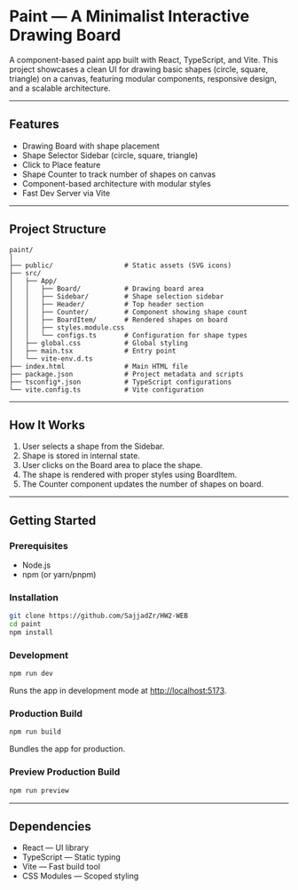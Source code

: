 # Paint — A Minimalist Interactive Drawing Board

A component-based paint app built with React, TypeScript, and Vite. This project showcases a clean UI for drawing basic shapes (circle, square, triangle) on a canvas, featuring modular components, responsive design, and a scalable architecture.

---

## Features

-  Drawing Board with shape placement 
-  Shape Selector Sidebar (circle, square, triangle) 
-  Click to Place feature 
-  Shape Counter to track number of shapes on canvas 
-  Component-based architecture with modular styles 
-  Fast Dev Server via Vite 


---

## Project Structure

```
paint/
│
├── public/                  # Static assets (SVG icons)
├── src/
│   ├── App/
│   │   ├── Board/           # Drawing board area
│   │   ├── Sidebar/         # Shape selection sidebar
│   │   ├── Header/          # Top header section
│   │   ├── Counter/         # Component showing shape count
│   │   ├── BoardItem/       # Rendered shapes on board
│   │   ├── styles.module.css
│   │   └── configs.ts       # Configuration for shape types
│   ├── global.css           # Global styling
│   ├── main.tsx             # Entry point
│   └── vite-env.d.ts
├── index.html               # Main HTML file
├── package.json             # Project metadata and scripts
├── tsconfig*.json           # TypeScript configurations
└── vite.config.ts           # Vite configuration
```

---

##  How It Works

1. User selects a shape from the Sidebar. 
2. Shape is stored in internal state. 
3. User clicks on the Board area to place the shape. 
4. The shape is rendered with proper styles using BoardItem. 
5. The Counter component updates the number of shapes on board. 

---

## Getting Started

### Prerequisites

- Node.js 
- npm (or yarn/pnpm)

### Installation

```bash
git clone https://github.com/SajjadZr/HW2-WEB
cd paint
npm install
```

### Development

```bash
npm run dev
```

Runs the app in development mode at [http://localhost:5173](http://localhost:5173).

### Production Build

```bash
npm run build
```

Bundles the app for production.

### Preview Production Build

```bash
npm run preview
```

---


## Dependencies

- React — UI library 
- TypeScript — Static typing 
- Vite — Fast build tool 
- CSS Modules — Scoped styling 
